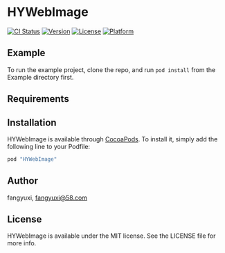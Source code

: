 # HYWebImage

[![CI Status](http://img.shields.io/travis/fangyuxi/HYWebImage.svg?style=flat)](https://travis-ci.org/fangyuxi/HYWebImage)
[![Version](https://img.shields.io/cocoapods/v/HYWebImage.svg?style=flat)](http://cocoapods.org/pods/HYWebImage)
[![License](https://img.shields.io/cocoapods/l/HYWebImage.svg?style=flat)](http://cocoapods.org/pods/HYWebImage)
[![Platform](https://img.shields.io/cocoapods/p/HYWebImage.svg?style=flat)](http://cocoapods.org/pods/HYWebImage)

## Example

To run the example project, clone the repo, and run `pod install` from the Example directory first.

## Requirements

## Installation

HYWebImage is available through [CocoaPods](http://cocoapods.org). To install
it, simply add the following line to your Podfile:

```ruby
pod "HYWebImage"
```

## Author

fangyuxi, fangyuxi@58.com

## License

HYWebImage is available under the MIT license. See the LICENSE file for more info.
